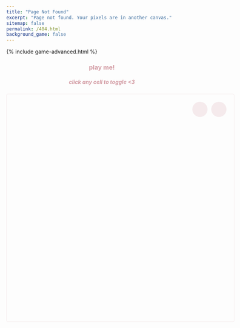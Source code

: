 ```yaml
---
title: "Page Not Found"
excerpt: "Page not found. Your pixels are in another canvas."
sitemap: false
permalink: /404.html
background_game: false
---
```


{% include game-advanced.html %}

<div class="instructions">
  <h3>play me!</h3>
  <h5>click any cell to toggle <3</h5>
</div>

<div class="game-container large-game">
  <canvas id="interactive-canvas"></canvas>
  <div class="game-controls-404">
    <button id="play-pause-btn" class="game-button">
      <i class="fas fa-pause"></i>
    </button>
    <button id="shuffle-btn" class="game-button">
      <i class="fas fa-random"></i>
    </button>
  </div>
</div>

<style>
.game-container.large-game {
  height: 600px;
  width: 600px;
  position: relative;
  margin: 20px auto;
  border: 1px solid rgba(211, 156, 164, 0.2);
  border-radius: 4px;
}

.game-controls-404 {
  position: absolute;
  right: 20px;
  top: 20px;
  display: flex;
  gap: 10px;
  z-index: 1000;
}

.game-button {
  width: 40px;
  height: 40px;
  border: none;
  border-radius: 50%;
  background: rgba(211, 156, 164, 0.2);
  color: #d39ca4;
  cursor: pointer;
  display: flex;
  align-items: center;
  justify-content: center;
  font-size: 20px;
  transition: all 0.3s ease;
}

.game-button:hover {
  background: rgba(211, 156, 164, 0.3);
}

.instructions {
  text-align: center;
  margin: 20px auto;
  max-width: 600px;
  color: #d39ca4;
}
</style>

<script>
document.addEventListener('DOMContentLoaded', () => {
  // Predefined patterns collection
  const PATTERNS = [
    {
      name: "diamond",
      pattern: [
        [0, 0, 0, 0, 1, 1, 1, 1, 0, 0, 0, 0],
        [0, 0, 0, 0, 0, 0, 0, 0, 0, 0, 0, 0],
        [0, 0, 1, 1, 1, 1, 1, 1, 1, 1, 0, 0],
        [0, 0, 0, 0, 0, 0, 0, 0, 0, 0, 0, 0],
        [1, 1, 1, 1, 1, 1, 1, 1, 1, 1, 1, 1],
        [0, 0, 0, 0, 0, 0, 0, 0, 0, 0, 0, 0],
        [0, 0, 1, 1, 1, 1, 1, 1, 1, 1, 0, 0],
        [0, 0, 0, 0, 0, 0, 0, 0, 0, 0, 0, 0],
        [0, 0, 0, 0, 1, 1, 1, 1, 0, 0, 0, 0]
      ]
    },
    // Add more patterns here in the same format
    {
      name: "rotor",
      pattern: [
        [0, 0, 0, 0, 0, 0, 0, 1, 0, 0, 0, 0, 0, 0],
        [0, 0, 0, 0, 0, 0, 1, 0, 1, 0, 0, 0, 0, 0],
        [0, 0, 0, 0, 0, 0, 0, 1, 0, 0, 0, 0, 0, 0],
        [0, 0, 0, 0, 0, 0, 0, 0, 0, 0, 0, 0, 0, 0],
        [0, 0, 0, 0, 0, 1, 1, 1, 1, 1, 0, 0, 0, 0],
        [0, 0, 0, 0, 1, 0, 0, 0, 0, 0, 1, 0, 1, 1],
        [0, 0, 0, 1, 0, 1, 1, 1, 1, 0, 1, 0, 1, 1],
        [0, 0, 0, 1, 0, 0, 0, 0, 0, 0, 1, 0, 0, 0],
        [1, 1, 0, 1, 0, 1, 1, 1, 1, 0, 1, 0, 0, 0],
        [1, 1, 0, 1, 0, 0, 0, 0, 0, 1, 0, 0, 0, 0],
        [0, 0, 0, 0, 1, 1, 1, 1, 1, 0, 0, 0, 0, 0],
        [0, 0, 0, 0, 0, 0, 0, 0, 0, 0, 0, 0, 0, 0],
        [0, 0, 0, 0, 0, 0, 1, 0, 0, 0, 0, 0, 0, 0],
        [0, 0, 0, 0, 0, 1, 0, 1, 0, 0, 0, 0, 0, 0],
        [0, 0, 0, 0, 0, 0, 1, 0, 0, 0, 0, 0, 0, 0]
      ]
    },
    {
      name: "acorn",
      pattern: [
        [0, 0, 0, 0, 0, 0, 0, 0, 0, 0, 0, 0],
        [0, 0, 0, 0, 1, 0, 0, 0, 0, 0, 0, 0],
        [0, 0, 0, 0, 0, 0, 1, 0, 0, 0, 0, 0],
        [0, 0, 0, 1, 1, 0, 0, 1, 1, 1, 0, 0],
        [0, 0, 0, 0, 0, 0, 0, 0, 0, 0, 0, 0],
      ]
    }
  ];

  class InteractiveGameOfLife extends GameOfLife {
    constructor(config) {
      super(config);
      this.running = false;
      this.currentPatternIndex = 0;
      const playPauseBtn = document.getElementById(this.config.playPauseBtnId);
      playPauseBtn.innerHTML = '<i class="fas fa-play"></i>';
      this.setupInteractivity();
      this.setPattern(PATTERNS[0].pattern);
    }

    setupInteractivity() {
      this.canvas.addEventListener('click', (e) => {
        if (this.running) return;
        
        const rect = this.canvas.getBoundingClientRect();
        const x = e.clientX - rect.left;
        const y = e.clientY - rect.top;
        
        const col = Math.floor(x / this.config.cellSize);
        const row = Math.floor(y / this.config.cellSize);
        
        if (row >= 0 && row < this.rows && col >= 0 && col < this.cols) {
          this.grid[row][col] = !this.grid[row][col];
          this.drawGrid();
        }
      });

      const shuffleBtn = document.getElementById('shuffle-btn');
      shuffleBtn.addEventListener('click', () => this.cyclePattern());
    }

    cyclePattern() {
      this.currentPatternIndex = (this.currentPatternIndex + 1) % PATTERNS.length;
      this.setPattern(PATTERNS[this.currentPatternIndex].pattern);
    }

    setPattern(pattern) {
      this.grid = Array(this.rows).fill().map(() => Array(this.cols).fill(false));
      
      const centerRow = Math.floor(this.rows / 2);
      const centerCol = Math.floor(this.cols / 2);
      
      const startRow = centerRow - Math.floor(pattern.length / 2);
      const startCol = centerCol - Math.floor(pattern[0].length / 2);
      
      for (let i = 0; i < pattern.length; i++) {
        for (let j = 0; j < pattern[0].length; j++) {
          if (pattern[i][j]) {
            this.grid[startRow + i][startCol + j] = true;
          }
        }
      }
      
      this.drawGrid();
    }

    drawGrid() {
      // Clear the canvas
      this.ctx.clearRect(0, 0, this.canvas.width, this.canvas.height);
      
      // Draw grid lines
      this.ctx.beginPath();
      this.ctx.strokeStyle = 'rgba(211, 156, 164, 0.1)';
      this.ctx.lineWidth = 1;

      // Vertical lines
      for (let x = 0; x <= this.cols; x++) {
        this.ctx.moveTo(x * this.config.cellSize, 0);
        this.ctx.lineTo(x * this.config.cellSize, this.canvas.height);
      }

      // Horizontal lines
      for (let y = 0; y <= this.rows; y++) {
        this.ctx.moveTo(0, y * this.config.cellSize);
        this.ctx.lineTo(this.canvas.width, y * this.config.cellSize);
      }
      
      this.ctx.stroke();

      // Draw cells
      for (let i = 0; i < this.rows; i++) {
        for (let j = 0; j < this.cols; j++) {
          if (this.grid[i][j]) {
            const centerX = j * this.config.cellSize + this.config.cellSize/2;
            const centerY = i * this.config.cellSize + this.config.cellSize/2;
            
            this.ctx.fillStyle = this.newCells.has(`${i},${j}`) ? 
              this.config.colors.newCell : 
              this.config.colors.cell;
            
            this.drawHeart(centerX, centerY);
          }
        }
      }
    }
  }

  const game = new InteractiveGameOfLife({
    canvasId: 'interactive-canvas',
    playPauseBtnId: 'play-pause-btn',
    cellSize: 20,
    updateInterval: 200,
    dimensions: { width: 600, height: 600 },
    colors: {
      cell: '#d39ca4',
      newCell: '#f54242'
    }
  });
});
</script>